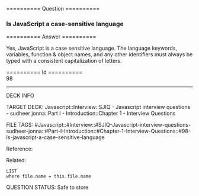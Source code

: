========== Question ==========  

### Is JavaScript a case-sensitive language  

========== Answer ==========  

Yes, JavaScript is a case sensitive language. The language keywords, variables, function & object names, and any other identifiers must always be typed with a consistent capitalization of letters.

========== Id ==========  
98

---

DECK INFO

TARGET DECK: Javascript::Interview::SJIQ - Javascript interview questions - sudheer jonna::Part I - Introduction::Chapter 1 - Interview Questions

FILE TAGS: #Javascript::#Interview::#SJIQ-Javascript-interview-questions-sudheer-jonna::#Part-I-Introduction::#Chapter-1-Interview-Questions::#98-Is-javascript-a-case-sensitive-language

Reference:

Related:

```dataview
LIST
where file.name = this.file.name
```

QUESTION STATUS: Safe to store

